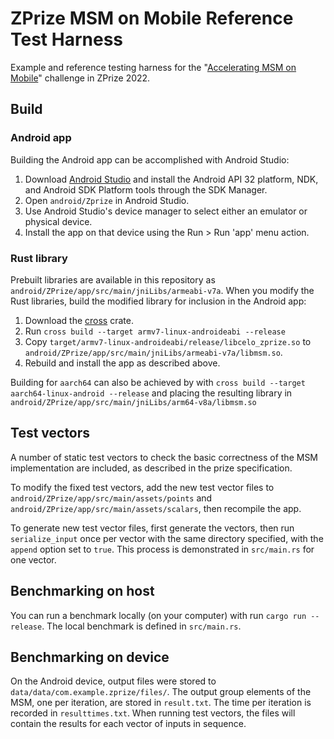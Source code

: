# ZPrize MSM on Mobile Reference Test Harness

Example and reference testing harness for the "[Accelerating MSM on Mobile](https://www.zprize.io/prizes/accelerating-mobile-proving)" challenge in ZPrize 2022. 

## Build

### Android app

Building the Android app can be accomplished with Android Studio:
1. Download [Android Studio](https://developer.android.com/studio) and install the Android API 32 platform, NDK, and Android SDK Platform tools through the SDK Manager.
2. Open `android/Zprize` in Android Studio.
3. Use Android Studio's device manager to select either an emulator or physical device.
4. Install the app on that device using the Run > Run 'app' menu action.

### Rust library

Prebuilt libraries are available in this repository as `android/ZPrize/app/src/main/jniLibs/armeabi-v7a`.
When you modify the Rust libraries, build the modified library for inclusion in the Android app:
1. Download the [cross](https://github.com/cross-rs/cross) crate. 
2. Run `cross build --target armv7-linux-androideabi --release`
3. Copy `target/armv7-linux-androideabi/release/libcelo_zprize.so` to `android/ZPrize/app/src/main/jniLibs/armeabi-v7a/libmsm.so`.
4. Rebuild and install the app as described above.

Building for `aarch64` can also be achieved by with `cross build --target aarch64-linux-android
--release` and placing the resulting library in `android/ZPrize/app/src/main/jniLibs/arm64-v8a/libmsm.so`

## Test vectors

A number of static test vectors to check the basic correctness of the MSM implementation are
included, as described in the prize specification.

To modify the fixed test vectors, add the new test vector files to  `android/ZPrize/app/src/main/assets/points` and `android/ZPrize/app/src/main/assets/scalars`, then recompile the app. 

To generate new test vector files, first generate the vectors, then run `serialize_input` once per vector with the same directory specified, with the `append` option set to `true`. This process is demonstrated in `src/main.rs` for one vector. 

## Benchmarking on host

You can run a benchmark locally (on your computer) with run `cargo run --release`. The local
benchmark is defined in `src/main.rs`.

## Benchmarking on device

On the Android device, output files were stored to `data/data/com.example.zprize/files/`.
The output group elements of the MSM, one per iteration, are stored in `result.txt`.
The time per iteration is recorded in `resulttimes.txt`.
When running test vectors, the files will contain the results for each vector of inputs in sequence.

